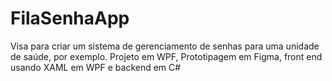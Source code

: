 # FilaSenhaApp

Visa para criar um sistema de gerenciamento de senhas para uma unidade de saúde, por exemplo. Projeto em WPF, Prototipagem em Figma, front end usando XAML em WPF e backend em C#
